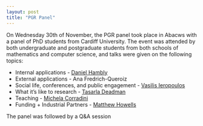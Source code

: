 ```yaml
---
layout: post
title: "PGR Panel"
---
```

On Wednesday 30th of November, the PGR panel took place in Abacws with a panel of PhD students from Cardiff University. The event was attended by both undergraduate and postgraduate students from both schools of mathematics and computer science, and talks were given on the following topics:

* Internal applications - [Daniel Hambly](https://www.cardiff.ac.uk/people/research-students/view/2679932-hambly-daniel-james)
* External applications - Ana Fredrich-Queroiz
* Social life, conferences, and public engagement - [Vasilis Ieropoulos](https://www.cardiff.ac.uk/people/research-students/view/2664371-ieropoulos-vasilis)
* What it’s like to research - [Tasarla Deadman](https://www.cardiff.ac.uk/people/research-students/view/1747948-deadman-tasarla)
* Teaching - [Michela Corradini](https://www.cardiff.ac.uk/people/research-students/view/2472028-corradini-michela)
* Funding + Industrial Partners - [Matthew Howells](https://www.cardiff.ac.uk/people/research-students/view/2575967-howells-matthew)

The panel was followed by a Q&A session
